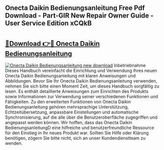 ## Onecta Daikin Bedienungsanleitung Free Pdf Download - Part-GIR New Repair Owner Guide - User Service Edition xCQkB

# <h2><a href="http://df5g90h.blite.top/?on=Onecta+Daikin+Bedienungsanleitung">🔗Download 👉🔴 Onecta Daikin Bedienungsanleitung</a></h2>

[![Onecta Daikin Bedienungsanleitung new download](https://i.imgur.com/lujVjoI.png)](http://df5g90h.blite.top/?on=Onecta+Daikin+Bedienungsanleitung)
Inbetriebnahme Dieses Handbuch vereinfacht die Einrichtung und Verwendung Ihres neuen Onecta Daikin Bedienungsanleitung mit klaren Anweisungen und Abbildungen. Bevor Sie Ihr Onecta Daikin Bedienungsanleitung verwenden, nehmen Sie sich bitte einen Moment Zeit, um dieses Handbuch sorgfältig zu lesen. Es enthält detaillierte Anweisungen zum Einrichten des Produkts sowie Informationen zur Verwendung seiner verschiedenen Funktionen und Fähigkeiten. Zu den erweiterten Funktionen von Onecta Daikin Bedienungsanleitung gehören mehrsprachige Unterstützung, Echtzeitübersetzung, anpassbare Einstellungen und automatische Synchronisierung, auf die alle über die Benutzeroberfläche zugegriffen und angepasst werden können. Wir hoffen, dass das Onecta Daikin BedienungsanleitungD eine hilfreiche und benutzerfreundliche Ressource für den Einstieg in Ihr neues Produkt war. Sollten Sie Hilfe oder Klärung benötigen, zögern Sie bitte nicht, sich an unser Kundendienstteam zu wenden.
